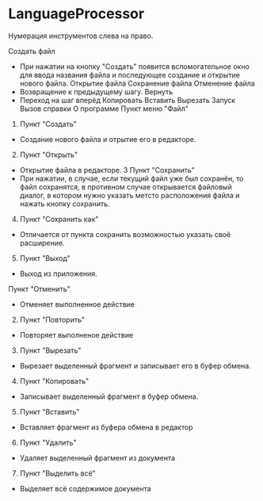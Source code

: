 # LanguageProcessor

Нумерация инструментов слева на право.

Создать файл
- При нажатии на кнопку "Создать" появится вспомогательное окно для ввода названия файла и последующее создание и открытие нового файла.
Открытие файла
Сохранение файла
Отменение файла
- Возвращение к предыдущему шагу.
Вернуть
- Переход на шаг вперёд
Копировать
Вставить
Вырезать
Запуск
Вызов справки
О программе
Пункт меню "Файл"
1. Пункт "Создать"
- Создание нового файла и отрытие его в редакторе.
2. Пункт "Открыть"
- Открытие файла в редакторе.
3 Пункт "Сохранить"
- При нажатии, в случае, если текущий файл уже был сохранён, то файл сохранятся, в противном случае открывается файловый диалог, в котором нужно указать метсто расположения файла и нажать кнопку сохранить.
4. Пункт "Сохранить как"
- Отличается от пункта сохранить возможностью указать своё расширение.
5. Пункт "Выход"
- Выход из приложения.

Пункт "Отменить"
- Отменяет выполненное действие
2. Пункт "Повторить"
- Повторяет выполненое действие
3. Пункт "Вырезать"
- Вырезает выделенный фрагмент и записывает его в буфер обмена.
4. Пункт "Копировать"
- Записывает выделенный фрагмент в буфер обмена.
5. Пункт "Вставить"
- Вставляет фрагмент из буфера обмена в редактор
6. Пункт "Удалить"
- Удаляет выделенный фрагмент из документа
7. Пункт "Выделить всё"
- Выделяет всё содержимое документа
